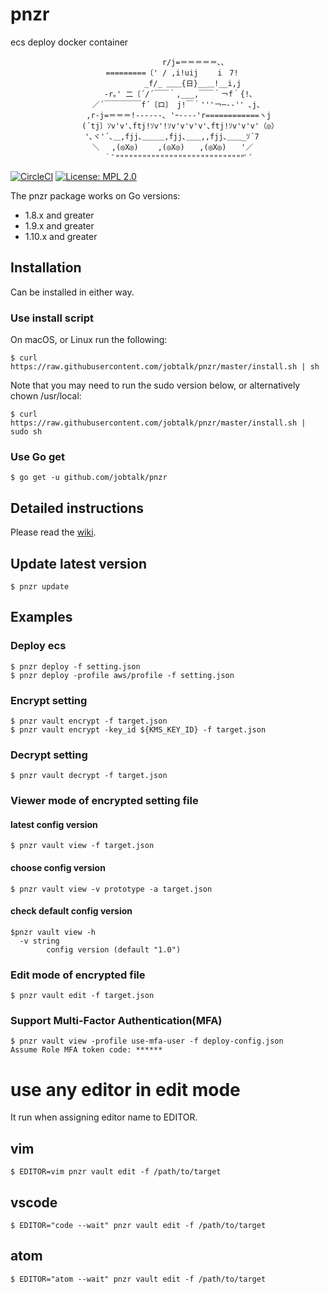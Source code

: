 # pnzr
ecs deploy docker container

```
　　　　　　　 　 　 　 　 　 　 　 　 r/j=＝＝＝＝＝､､
　 　 　 　 　 　 　 　 =========〔' / ,i!uij　　 i　7!
　　　　　　　　　　　　　　　　　　_f/_ ＿＿{日}__＿!__i,j
　　　　　　　　　　　　 -r｡' 二〔´/´￣￣｀,___,￣￣｀￢f｀{!､
　　　　　　　　　　　／´￣￣￣￣￣f´〔ロ〕 j!￣｀'''￢─--'' ､j､
　　　　　　　　 　 ,r‐j=＝＝＝!------､ 'ｰ---‐'r============ヽj
　　　　　　　　　 (´tj〕ｿv'v'､ftj!ｿv'!ｿv'v'v'v'､ftj!ｿv'v'v'（◎）
　　　　　　　　　　'､ヾ'´､＿,fjj､＿＿＿,fjj､＿＿,,fjj､＿＿_ｿ´7
　　　　　　　　　　　＼　 ,(◎X◎)　　 ,(◎X◎)　　,(◎X◎)　　'／
　　　　　　　　　　　　 ｀ﾞ"""""""""""""""""""""""""""""ﾞ´
```

[![CircleCI](https://circleci.com/gh/jobtalk/pnzr.svg?style=shield)](https://circleci.com/gh/jobtalk/pnzr)
[![License: MPL 2.0](https://img.shields.io/badge/License-MPL%202.0-brightgreen.svg)](https://opensource.org/licenses/MPL-2.0)

The pnzr package works on Go versions:
* 1.8.x and greater
* 1.9.x and greater
* 1.10.x and greater

## Installation
Can be installed in either way.

### Use install script
On macOS, or Linux run the following:
```
$ curl https://raw.githubusercontent.com/jobtalk/pnzr/master/install.sh | sh
```

Note that you may need to run the sudo version below, or alternatively chown /usr/local:
```
$ curl https://raw.githubusercontent.com/jobtalk/pnzr/master/install.sh | sudo sh
```

### Use Go get
```
$ go get -u github.com/jobtalk/pnzr
```

## Detailed instructions
Please read the [wiki](https://github.com/jobtalk/pnzr/wiki).

## Update latest version

```
$ pnzr update
```

## Examples

### Deploy ecs

```
$ pnzr deploy -f setting.json
$ pnzr deploy -profile aws/profile -f setting.json
```

### Encrypt setting

```
$ pnzr vault encrypt -f target.json
$ pnzr vault encrypt -key_id ${KMS_KEY_ID} -f target.json
```

### Decrypt setting

```
$ pnzr vault decrypt -f target.json
```

### Viewer mode of encrypted setting file

#### latest config version
```
$ pnzr vault view -f target.json
```

#### choose config version
```
$ pnzr vault view -v prototype -а target.json
```

#### check default config version
```
$pnzr vault view -h
  -v string
    	config version (default "1.0")
```

### Edit mode of encrypted file

```
$ pnzr vault edit -f target.json
```

### Support Multi-Factor Authentication(MFA)

```
$ pnzr vault view -profile use-mfa-user -f deploy-config.json 
Assume Role MFA token code: ******
```

# use any editor in edit mode
It run when assigning editor name to EDITOR.

## vim
```
$ EDITOR=vim pnzr vault edit -f /path/to/target
```

## vscode
```
$ EDITOR="code --wait" pnzr vault edit -f /path/to/target
```

## atom
```
$ EDITOR="atom --wait" pnzr vault edit -f /path/to/target
```
